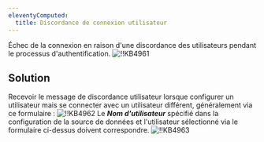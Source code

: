 ```yaml
---
eleventyComputed:
  title: Discordance de connexion utilisateur
---
```

Échec de la connexion en raison d'une discordance des utilisateurs pendant le processus d'authentification.
![!!KB4961](https://cdnweb.devolutions.net/docs/docs_en_kb_KB4961.png)
## Solution
Recevoir le message de discordance utilisateur lorsque configurer un utilisateur mais se connecter avec un utilisateur différent, généralement via ce formulaire :
![!!KB4962](https://cdnweb.devolutions.net/docs/docs_en_kb_KB4962.png)
Le ***Nom d'utilisateur*** spécifié dans la configuration de la source de données et l'utilisateur sélectionné via le formulaire ci-dessus doivent correspondre.
![!!KB4963](https://cdnweb.devolutions.net/docs/docs_en_kb_KB4963.png)